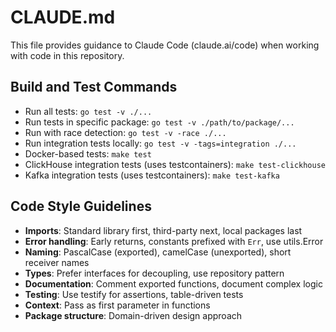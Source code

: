 # CLAUDE.md

This file provides guidance to Claude Code (claude.ai/code) when working with code in this repository.

## Build and Test Commands

- Run all tests: `go test -v ./...`
- Run tests in specific package: `go test -v ./path/to/package/...`
- Run with race detection: `go test -v -race ./...`
- Run integration tests locally: `go test -v -tags=integration ./...`
- Docker-based tests: `make test`
- ClickHouse integration tests (uses testcontainers): `make test-clickhouse`
- Kafka integration tests (uses testcontainers): `make test-kafka`

## Code Style Guidelines

- **Imports**: Standard library first, third-party next, local packages last
- **Error handling**: Early returns, constants prefixed with `Err`, use utils.Error
- **Naming**: PascalCase (exported), camelCase (unexported), short receiver names
- **Types**: Prefer interfaces for decoupling, use repository pattern
- **Documentation**: Comment exported functions, document complex logic
- **Testing**: Use testify for assertions, table-driven tests
- **Context**: Pass as first parameter in functions
- **Package structure**: Domain-driven design approach